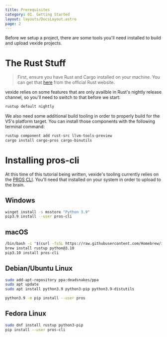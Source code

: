 ```yaml
---
title: Prerequisites
category: 01. Getting Started
layout: layouts/DocsLayout.astro
page: 2
---
```


Before we setup a project, there are some tools you'll need installed to build and upload vexide projects.

# The Rust Stuff

> First, ensure you have Rust and Cargo installed on your machine. You can get that [here](https://www.rust-lang.org/tools/install) from the official Rust website.

vexide relies on some features that are only availble in Rust's nightly release channel, so you'll need to switch to that before we start:

```sh
rustup default nightly
```

We also need some additional build tooling in order to properly build for the V5's platform target. You can install those components with the following terminal command:

```sh
rustup component add rust-src llvm-tools-preview
cargo install cargo-pros cargo-binutils
```

# Installing pros-cli

At this time of this tutorial being written, vexide's tooling currently relies on the [PROS CLI](https://github.com/purduesigbots/pros-cli/releases). You'll need that installed on your system in order to upload to the brain.

## Windows

```sh
winget install -s msstore "Python 3.9"
pip3.9 install --user pros-cli
```

## macOS

```sh
/bin/bash -c "$(curl -fsSL https://raw.githubusercontent.com/Homebrew/install/HEAD/install.sh)"
brew install rustup python@3.10
pip3.10 install pros-cli
```

## Debian/Ubuntu Linux

```sh
sudo add-apt-repository ppa:deadsnakes/ppa
sudo apt update
sudo apt install python3.9 python3-pip python3.9-distutils

python3.9 -m pip install --user pros
```

## Fedora Linux

```sh
sudo dnf install rustup python3-pip
pip install --user pros-cli
```